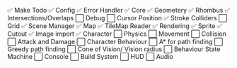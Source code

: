✅ Make Todo
✅ Config
✅ Error Handler
✅ Core
✅ Geometery
    ✅ Rhombus
    ✅ Intersections/Overlaps
⬜ Debug
    ⬜ Cursor Position
    ✅ Stroke Colliders
    ⬜ Grid
✅ Scene Manager
✅ Map
    ✅ TileMap Reader
    ✅ Rendering
✅ Sprite
    ✅ Cutout
    ✅ Image import
✅ Character
⬜ Physics
    ⬜ Movement
    ⬜ Collision
    ⬜ Attack and Damage
⬜ Character Behaviour
    ⬜ A* for path finding
    ⬜ Greedy path finding
    ⬜ Cone of Vision/ Vision radius
    ⬜ Behaviour State Machine
⬜ Console
⬜ Build System
⬜ HUD
⬜ Audio














